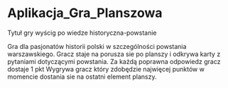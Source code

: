 # Aplikacja_Gra_Planszowa


Tytuł gry wyścig po wiedze historyczna-powstanie

Gra dla pasjonatów historii polski w szczególności powstania warszawskiego. Gracz staje na porusza sie po planszy i odkrywa karty z pytaniami dotyczącymi powstania. Za każdą poprawna odpowiedz gracz dostaje 1 pkt Wygrywa gracz który zdobędzie najwięcej punktów w momencie dostania sie na ostatni element planszy.
